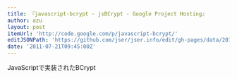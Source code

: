 ```yaml
---
title: 『javascript-bcrypt - jsBCrypt - Google Project Hosting』
author: azu
layout: post
itemUrl: 'http://code.google.com/p/javascript-bcrypt/'
editJSONPath: 'https://github.com/jser/jser.info/edit/gh-pages/data/2011/07/index.json'
date: '2011-07-21T09:45:00Z'
---
```

JavaScriptで実装されたBCrypt
